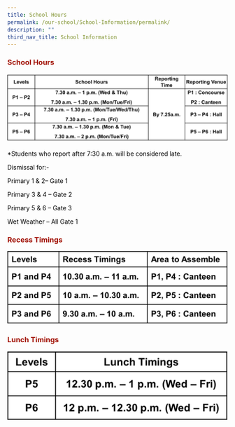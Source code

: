 ```yaml
---
title: School Hours
permalink: /our-school/School-Information/permalink/
description: ""
third_nav_title: School Information
---
```

<h3 style="text-align: justify;"><strong><span style="color: #a11104;">School Hours</span></strong></h3>

![](/images/school%20hour1.jpg)
<p style="text-align: justify;"><span style="color: #000000;">*Students who report after 7:30 a.m. will be considered late.</span></p>
<p style="text-align: justify;"><span style="color: #000000;">Dismissal for:-</span></p>
<p style="text-align: justify;"><span style="color: #000000;">Primary 1 &amp; 2&ndash; Gate 1</span></p>
<p style="text-align: justify;"><span style="color: #000000;">Primary 3 &amp; 4 &ndash; Gate 2</span></p>
<p style="text-align: justify;"><span style="color: #000000;">Primary 5 &amp; 6 &ndash; Gate 3</span></p>
<p style="text-align: justify;"><span style="color: #000000;">Wet Weather &ndash; All Gate 1</span></p>
<h3 style="text-align: justify;"><strong><span style="color: #a11104;">Recess Timings</span></strong></h3>

![](/images/recess%20timing.jpg)
<h3 style="text-align: justify;"><strong><span style="color: #a11104;">Lunch Timings</span></strong></h3>

![](/images/lunch%20timing.png)
<p style="text-align: justify;">&nbsp;</p>
